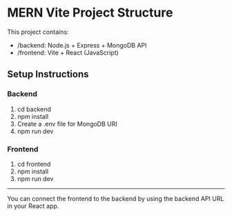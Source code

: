 # MERN Vite Project Structure

This project contains:
- /backend: Node.js + Express + MongoDB API
- /frontend: Vite + React (JavaScript)

## Setup Instructions

### Backend
1. cd backend
2. npm install
3. Create a .env file for MongoDB URI
4. npm run dev

### Frontend
1. cd frontend
2. npm install
3. npm run dev

---

You can connect the frontend to the backend by using the backend API URL in your React app.

